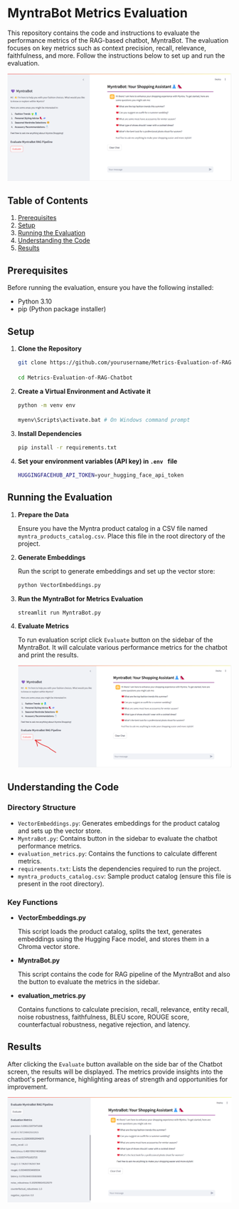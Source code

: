 # MyntraBot Metrics Evaluation

This repository contains the code and instructions to evaluate the performance metrics of the RAG-based chatbot, MyntraBot. The evaluation focuses on key metrics such as context precision, recall, relevance, faithfulness, and more. Follow the instructions below to set up and run the evaluation.

![alt text](image.png)

## Table of Contents

1. [Prerequisites](#prerequisites)
2. [Setup](#setup)
3. [Running the Evaluation](#running-the-evaluation)
4. [Understanding the Code](#understanding-the-code)
5. [Results](#results)


## Prerequisites

Before running the evaluation, ensure you have the following installed:

- Python 3.10
- pip (Python package installer)

## Setup

1. **Clone the Repository**
   
   ```sh
   git clone https://github.com/yourusername/Metrics-Evaluation-of-RAG-Chatbot.git

   cd Metrics-Evaluation-of-RAG-Chatbot
   ```

2. **Create a Virtual Environment and Activate it**
    ```sh
    python -m venv env
    
    myenv\Scripts\activate.bat # On Windows command prompt
    ```
3. **Install Dependencies**
    ```sh 
    pip install -r requirements.txt
    ```
4. **Set your environment variables (API key) in `.env ` file**     
    ```sh
    HUGGINGFACEHUB_API_TOKEN=your_hugging_face_api_token
    ```

## Running the Evaluation
1. **Prepare the Data**
    
    Ensure you have the Myntra product catalog in a CSV file named `myntra_products_catalog.csv`. Place this file in the root directory of the project.

2. **Generate Embeddings**
    
    Run the script to generate embeddings and set up the vector store:
    ```python
    python VectorEmbeddings.py
    ```

3. **Run the MyntraBot for Metrics Evaluation**
    ```streamlit
    streamlit run MyntraBot.py
    ```
4. **Evaluate Metrics**   

    To run evaluation script click `Evaluate` button on the sidebar of the MyntraBot. It will calculate various performance metrics for the chatbot and print the results.

    ![alt text](image-1.png)

## Understanding the Code

### Directory Structure

- `VectorEmbeddings.py`: Generates embeddings for the product catalog and sets up the vector store.
- `MyntraBot.py`: Contains button in the sidebar to evaluate the chatbot performance metrics.
- `evaluation_metrics.py`: Contains the functions to calculate different metrics.
- `requirements.txt`: Lists the dependencies required to run the project.
- `myntra_products_catalog.csv`: Sample product catalog (ensure this file is present in the root directory).

### Key Functions

- **VectorEmbeddings.py**

  This script loads the product catalog, splits the text, generates embeddings using the Hugging Face model, and stores them in a Chroma vector store.

- **MyntraBot.py**

  This script contains the code for RAG pipeline of the MyntraBot and also the button to evaluate the metrics in the sidebar.


- **evaluation_metrics.py**

  Contains functions to calculate precision, recall, relevance, entity recall, noise robustness, faithfulness, BLEU score, ROUGE score, counterfactual robustness, negative rejection, and latency.

## Results

After clicking the `Evaluate` button available on the side bar of the Chatbot screen, the results will be displayed. The metrics provide insights into the chatbot's performance, highlighting areas of strength and opportunities for improvement.

![alt text](image-2.png)